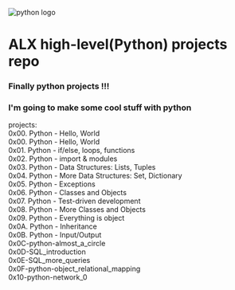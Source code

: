 ![python logo](https://www.python.org/static/img/python-logo.png) 
# ALX high-level(Python) projects repo 

### Finally python projects !!!
### I'm going to make some cool stuff with python

projects:  
0x00. Python - Hello, World  
0x00. Python - Hello, World  
0x01. Python - if/else, loops, functions  
0x02. Python - import & modules  
0x03. Python - Data Structures: Lists, Tuples  
0x04. Python - More Data Structures: Set, Dictionary  
0x05. Python - Exceptions  
0x06. Python - Classes and Objects  
0x07. Python - Test-driven development  
0x08. Python - More Classes and Objects  
0x09. Python - Everything is object  
0x0A. Python - Inheritance  
0x0B. Python - Input/Output  
0x0C-python-almost_a_circle  
0x0D-SQL_introduction  
0x0E-SQL_more_queries  
0x0F-python-object_relational_mapping  
0x10-python-network_0  



